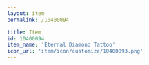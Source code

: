 ```yaml
---
layout: item
permalink: /10400094

title: Item
id: 10400094
item_name: 'Eternal Diamond Tattoo'
icon_url: 'item/icon/customize/10400093.png'
---
```

